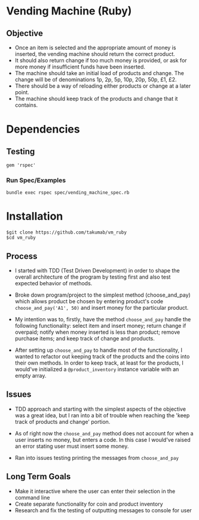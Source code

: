 # Vending Machine (Ruby)


## Objective

- Once an item is selected and the appropriate amount of money is inserted, the vending machine should return the correct product.
- It should also return change if too much money is provided, or ask for more money if insufficient funds have been inserted.
- The machine should take an initial load of products and change. The change will be of denominations 1p, 2p, 5p, 10p, 20p, 50p, £1, £2.
- There should be a way of reloading either products or change at a later point.
- The machine should keep track of the products and change that it contains.

# Dependencies

## Testing
```
gem 'rspec'
```
### Run Spec/Examples
`bundle exec rspec spec/vending_machine_spec.rb`

# Installation
```
$git clone https://github.com/takumab/vm_ruby
$cd vm_ruby
```
## Process
- I started with TDD (Test Driven Development) in order to shape the overall architecture
of the program by testing first and also test expected behavior of methods.  

- Broke down program/project to the simplest method (choose_and_pay) which allows product
be chosen by entering product's code `choose_and_pay('A1', 50)` and insert money for the
particular product.

- My intention was to, firstly, have the method `choose_and_pay` handle the following
functionality: select item and insert money; return change if overpaid; notify when money
inserted is less than product; remove purchase items; and keep track of change and products.

- After setting up `choose_and_pay` to handle most of the functionality, I wanted
to refactor out keeping track of the products and the coins into their own methods.
In order to keep track, at least for the products, I would've initialized a `@product_inventory`
instance variable with an empty array.

## Issues
- TDD approach and starting with the simplest aspects of the objective was a great idea,
but I ran into a bit of trouble when reaching the 'keep track of products and change' portion.

- As of right now the `choose_and_pay` method does not account for when a user inserts no money,
but enters a code. In this case I would've raised an error stating user must insert some money.

- Ran into issues testing printing the messages from `choose_and_pay`

## Long Term Goals
- Make it interactive where the user can enter their selection in the command line
- Create separate functionality for coin and product inventory
- Research and fix the testing of outputting messages to console for user
